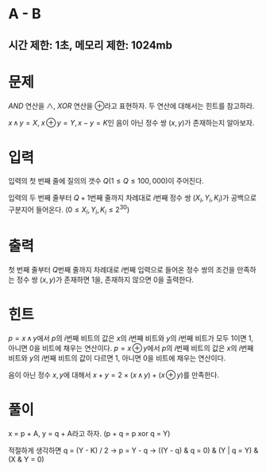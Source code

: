 # A - B

## 시간 제한: 1초, 메모리 제한: 1024mb

# 문제

$AND$ 연산을 $\wedge$, $XOR$ 연산을 $\oplus$라고 표현하자. 두 연산에 대해서는 힌트를 참고하라.

$x\, \wedge\, y = X,\; x\, \oplus\, y = Y,\, x - y = K$인 음이 아닌 정수 쌍 $(x, y)$가 존재하는지 알아보자.

# 입력

입력의 첫 번째 줄에 질의의 갯수 $Q(1 ≤ Q ≤ 100,000)$이 주어진다.

입력의 두 번째 줄부터 $Q + 1$번째 줄까지 차례대로 $i$번째 정수 쌍 $(X_i,\, Y_i,\, K_i)$가 공백으로 구분지어 들어온다. $(0 ≤ X_i,\, Y_i,\, K_i ≤ 2^{30})$

# 출력

첫 번째 줄부터 $Q$번째 줄까지 차례대로 $i$번째 입력으로 들어온 정수 쌍의 조건을 만족하는 정수 쌍 $(x, y)$가 존재하면 $1$을, 존재하지 않으면 $0$을 출력한다.

# 힌트

$p = x \,\wedge\, y$에서 $p$의 $i$번째 비트의 값은 $x$의 $i$번째 비트와 $y$의 $i$번째 비트가 모두 $1$이면 $1$, 아니면 $0$을 비트에 채우는 연산이다. $p = x \,\oplus\, y$에서 $p$의 $i$번째 비트의 값은 $x$의 $i$번째 비트와 $y$의 $i$번째 비트의 값이 다르면 $1$, 아니면 $0$을 비트에 채우는 연산이다.

음이 아닌 정수 $x, y$에 대해서 $x + y = 2 \times (x\, \wedge\, y) + (x\, \oplus\, y)$를 만족한다.

# 풀이

 

x = p + A, y = q + A라고 하자. (p + q = p xor q = Y)

적절하게 생각하면 q = (Y - K) / 2 → p = Y - q → ((Y - q) & q = 0) & (Y | q = Y) & (X & Y = 0)
